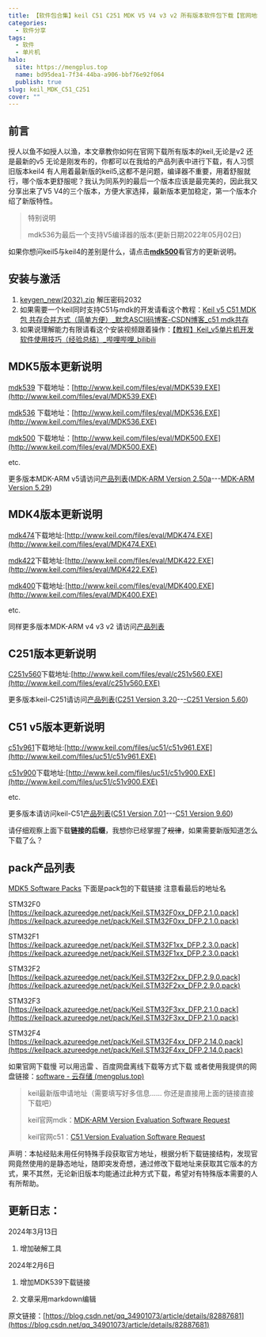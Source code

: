 ```yaml
---
title: 【软件包合集】keil C51 C251 MDK V5 V4 v3 v2 所有版本软件包下载【官网地址】
categories:
  - 软件分享
tags:
  - 软件
  - 单片机
halo:
  site: https://mengplus.top
  name: bd95dea1-7f34-44ba-a906-bbf76e92f064
  publish: true
slug: keil_MDK_C51_C251
cover: ""
---
```

## 前言

授人以鱼不如授人以渔，本文章教你如何在官网下载所有版本的keil,无论是v2 还是最新的v5 无论是刚发布的，你都可以在我给的产品列表中进行下载，有人习惯旧版本keil4 有人用着最新版的keil5,这都不是问题，编译器不重要，用着舒服就行，哪个版本更舒服呢？我认为同系列的最后一个版本应该是最完美的，因此我又分享出来了V5 V4的三个版本，方便大家选择，最新版本更加稳定，第一个版本介绍了新版特性。

> 特别说明
>
> mdk536为最后一个支持V5编译器的版本(更新日期2022年05月02日)

如果你想问keil5与keil4的差别是什么，请点击[**mdk500**](http://www.keil.com/update/whatsnew.asp?p=MDK&v=5.00)看官方的更新说明。
## 安装与激活

1. [keygen_new(2032).zip](/upload/keygen_new(2032).zip) 解压密码2032
2. 如果需要一个keil同时支持C51与mdk的开发请看这个教程：[Keil v5 C51 MDK包 共存合并方式（简单方便）_默念ASCII码博客-CSDN博客_c51 mdk共存](https://blog.csdn.net/qq_34901073/article/details/81130446)
3. 如果说理解能力有限请看这个安装视频跟着操作：[【教程】Keil_v5单片机开发软件使用技巧（经验总结）_哔哩哔哩_bilibili](http://www.bilibili.com/video/av26404568)

## MDK5版本更新说明

[mdk539](http://www.keil.com/update/whatsnew.asp?p=MDK&v=5.39) 下载地址：[http://www.keil.com/files/eval/MDK539.EXE](http://www.keil.com/files/eval/MDK539.EXE)

[mdk536](http://www.keil.com/update/whatsnew.asp?p=MDK&v=5.36) 下载地址：[http://www.keil.com/files/eval/MDK536.EXE](http://www.keil.com/files/eval/MDK536.EXE)

[mdk500](http://www.keil.com/update/whatsnew.asp?p=MDK&v=5.00) 下载地址：[http://www.keil.com/files/eval/MDK500.EXE](http://www.keil.com/files/eval/MDK500.EXE)

etc.

更多版本MDK-ARM v5请访问[产品列表](http://www.keil.com/update/rvmdk.asp)([MDK-ARM Version 2.50a](http://www.keil.com/files/umdkarm/rvmdk250a.exe)---[MDK-ARM Version 5.29](http://az717401.vo.msecnd.net/eval/MDK529.EXE))

## MDK4版本更新说明

[mdk474](http://www.keil.com/update/whatsnew.asp?p=MDK4&v=4.74)下载地址:[http://www.keil.com/files/eval/MDK474.EXE](http://www.keil.com/files/eval/MDK474.EXE)

[mdk422](http://www.keil.com/update/whatsnew.asp?p=MDK4&v=4.22)下载地址:[http://www.keil.com/files/eval/MDK422.EXE](http://www.keil.com/files/eval/MDK422.EXE)

[mdk400](http://www.keil.com/update/whatsnew.asp?p=MDK4&v=4.00)下载地址:[http://www.keil.com/files/eval/MDK400.EXE](http://www.keil.com/files/eval/MDK400.EXE)

etc.

同样更多版本MDK-ARM v4 v3 v2 请访问[产品列表](http://www.keil.com/update/rvmdk.asp)

## C251版本更新说明

[C251v560](https://www.keil.com/update/whatsnew.asp?p=C251&v=5.60)下载地址:[http://www.keil.com/files/eval/c251v560.EXE](http://www.keil.com/files/eval/c251v560.EXE)

更多版本keil-C251请访问[产品列表](https://www.keil.com/update/c251.asp)([C251 Version 3.20](http://www.keil.com/files/eval/uc251/c251v5320.EXE)--[-C251 Version 5.60](http://www.keil.com/files/eval/c251v560.EXE))

## C51 v5版本更新说明

[c51v961](http://www.keil.com/update/whatsnew.asp?p=C51&v=9.61)下载地址:[http://www.keil.com/files/uc51/c51v961.EXE](http://www.keil.com/files/uc51/c51v961.EXE)

[c51v900](http://www.keil.com/update/whatsnew.asp?p=C51&v=9.00)下载地址:[http://www.keil.com/files/uc51/c51v900.EXE](http://www.keil.com/files/uc51/c51v900.EXE)

etc.

更多版本请访问keil-C51[产品列表](http://www.keil.com/update/c51.asp)([C51 Version 7.01](http://www.keil.com/files/uc51/up51v701.exe)---[C51 Version 9.60](http://www.keil.com/files/eval/c51v960a.EXE))

请仔细观察上面下载**链接的后缀**，我想你已经掌握了~~规律~~，如果需要新版知道怎么下载了么？

## pack产品列表

[MDK5 Software Packs](http://www.keil.com/dd2/Pack/) 下面是pack包的下载链接 注意看最后的地址名

STM32F0 [https://keilpack.azureedge.net/pack/Keil.STM32F0xx_DFP.2.1.0.pack](https://keilpack.azureedge.net/pack/Keil.STM32F0xx_DFP.2.1.0.pack)

STM32F1 [https://keilpack.azureedge.net/pack/Keil.STM32F1xx_DFP.2.3.0.pack](https://keilpack.azureedge.net/pack/Keil.STM32F1xx_DFP.2.3.0.pack)

STM32F2 [https://keilpack.azureedge.net/pack/Keil.STM32F2xx_DFP.2.9.0.pack](https://keilpack.azureedge.net/pack/Keil.STM32F2xx_DFP.2.9.0.pack)

STM32F3 [https://keilpack.azureedge.net/pack/Keil.STM32F3xx_DFP.2.1.0.pack](https://keilpack.azureedge.net/pack/Keil.STM32F3xx_DFP.2.1.0.pack)

STM32F4 [https://keilpack.azureedge.net/pack/Keil.STM32F4xx_DFP.2.14.0.pack](https://keilpack.azureedge.net/pack/Keil.STM32F4xx_DFP.2.14.0.pack)

如果官网下载慢 可以用迅雷 、百度网盘离线下载等方式下载 或者使用我提供的网盘链接：[software - 云存储 (mengplus.top)](https://pan.mengplus.top/s/k5h6?path=%2F%E5%B5%8C%E5%85%A5%E5%BC%8F%2Fmdk%26C51%26C251)

> keil最新版申请地址（需要填写好多信息…… 你还是直接用上面的链接直接下载吧）
>
> keil官网mdk：[MDK-ARM Version Evaluation Software Request](https://www.keil.com/demo/eval/arm.htm)
>
> keil官网c51：[C51 Version Evaluation Software Request](https://www.keil.com/demo/eval/c51.htm)

声明：本帖经贴未用任何特殊手段获取官方地址，根据分析下载链接结构，发现官网竟然使用的是静态地址，随即突发奇想，通过修改下载地址来获取其它版本的方式，果不其然，无论新旧版本均能通过此种方式下载，希望对有特殊版本需要的人有所帮助。



## 更新日志：
2024年3月13日
1. 增加破解工具

2024年2月6日

1. 增加MDK539下载链接

2. 文章采用markdown编辑


原文链接：[https://blog.csdn.net/qq_34901073/article/details/82887681](https://blog.csdn.net/qq_34901073/article/details/82887681)
